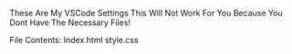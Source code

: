 These Are My VSCode Settings This Will Not Work For You Because You Dont Have The Necessary Files!

File Contents:
Index.html
style.css
